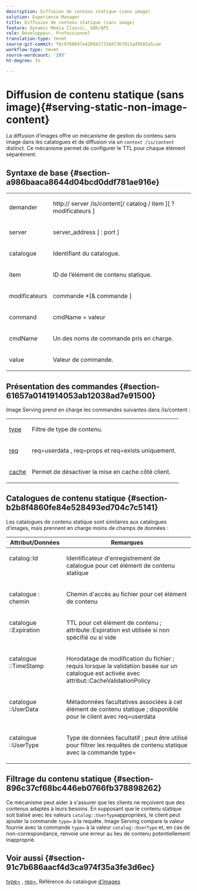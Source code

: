 ```yaml
---
description: Diffusion de contenu statique (sans image)
solution: Experience Manager
title: Diffusion de contenu statique (sans image)
feature: Dynamic Media Classic, SDK/API
role: Développeur, Professionnel
translation-type: tm+mt
source-git-commit: f6c97606d7a4209427316d7367013ad9585a5cae
workflow-type: tm+mt
source-wordcount: '293'
ht-degree: 1%

---
```



# Diffusion de contenu statique (sans image){#serving-static-non-image-content}

La diffusion d’images offre un mécanisme de gestion du contenu sans image dans les catalogues et de diffusion via un `context /is/content` distinct. Ce mécanisme permet de configurer le TTL pour chaque élément séparément.

## Syntaxe de base {#section-a986baaca8644d04bcd0ddf781ae916e}

<table id="simpletable_4A6249F0C40747339524323EB0831CE4"> 
 <tr class="strow"> 
  <td class="stentry"> <p> <span class="codeph"> <span class="varname"> demander  </span> </span> </p> </td> 
  <td class="stentry"> <p> <span class="codeph"> http://  <span class="varname"> server  </span>/is/content[/  <span class="varname"> catalog  </span>/  <span class="varname"> item  </span>][ ? <span class="varname"> modificateurs  </span>]  </span> </p> </td> 
 </tr> 
 <tr class="strow"> 
  <td class="stentry"> <p> <span class="codeph"> <span class="varname"> server </span> </span> </p> </td> 
  <td class="stentry"> <p> <span class="codeph"> <span class="varname"> server_address  </span>[ :  <span class="varname"> port  </span>]  </span> </p> </td> 
 </tr> 
 <tr class="strow"> 
  <td class="stentry"> <p> <span class="codeph"> <span class="varname"> catalogue  </span> </span> </p> </td> 
  <td class="stentry"> <p>Identifiant du catalogue. </p> </td> 
 </tr> 
 <tr class="strow"> 
  <td class="stentry"> <p> <span class="codeph"> <span class="varname"> item  </span> </span> </p> </td> 
  <td class="stentry"> <p>ID de l’élément de contenu statique. </p> </td> 
 </tr> 
 <tr class="strow"> 
  <td class="stentry"> <p> <span class="codeph"> <span class="varname"> modificateurs  </span> </span> </p> </td> 
  <td class="stentry"> <p> <span class="codeph"> <span class="varname"> commande  </span>*[&amp;  <span class="varname"> commande  </span>]  </span> </p> </td> 
 </tr> 
 <tr class="strow"> 
  <td class="stentry"> <p> <span class="codeph"> <span class="varname"> command  </span> </span> </p> </td> 
  <td class="stentry"> <p> <span class="codeph"> <span class="varname"> cmdName  </span>=  <span class="varname"> valeur  </span> </span> </p> </td> 
 </tr> 
 <tr class="strow"> 
  <td class="stentry"> <p> <span class="codeph"> <span class="varname"> cmdName  </span> </span> </p> </td> 
  <td class="stentry"> <p>Un des noms de commande pris en charge. </p> </td> 
 </tr> 
 <tr class="strow"> 
  <td class="stentry"> <p> <span class="codeph"> <span class="varname"> value  </span> </span> </p> </td> 
  <td class="stentry"> <p>Valeur de commande. </p> </td> 
 </tr> 
</table>

## Présentation des commandes {#section-61657a0141914053ab12038ad7e91500}

Image Serving prend en charge les commandes suivantes dans /is/content :

<table id="simpletable_1D96BA1AB5394B3C9B91D46617AFC0FA"> 
 <tr class="strow"> 
  <td class="stentry"> <a href="../../../../../is-api/http-ref/image-serving-api-ref/c-http-protocol-reference/c-command-reference/r-type.md#reference-89094fd1c50c444eb082cd266769cccb" type="reference" format="dita" scope="local"> type </a> </td> 
  <td class="stentry"> <p>Filtre de type de contenu. </p> </td> 
 </tr> 
 <tr class="strow"> 
  <td class="stentry"> <a href="../../../../../is-api/http-ref/image-serving-api-ref/c-http-protocol-reference/c-command-reference/r-req/r-req.md#reference-907cdb4a97034db7ad94695f25552e76" type="reference" format="dita" scope="local"> req  </a> </td> 
  <td class="stentry"> <p> <span class="codeph"> req=userdata  </span>,  <span class="codeph"> req=props  </span>et  <span class="codeph"> req=exists  </span> uniquement. </p> </td> 
 </tr> 
 <tr class="strow"> 
  <td class="stentry"> <a href="../../../../../is-api/http-ref/image-serving-api-ref/c-http-protocol-reference/c-command-reference/r-is-http-cache.md#reference-168189bee4ce4d1189d427891f22be2e" type="reference" format="dita" scope="local"> cache  </a> </td> 
  <td class="stentry"> <p>Permet de désactiver la mise en cache côté client. </p> </td> 
 </tr> 
</table>

## Catalogues de contenu statique {#section-b2b8f4860fe84e528493ed704c7c5141}

Les catalogues de contenu statique sont similaires aux catalogues d’images, mais prennent en charge moins de champs de données :

<table id="table_3B111EC3AA1044FB9B659FD54BADDC39"> 
 <thead> 
  <tr> 
   <th class="entry"> <b> Attribut/Données</b> </th> 
   <th class="entry"> <b> Remarques</b> </th> 
  </tr> 
 </thead>
 <tbody> 
  <tr valign="top"> 
   <td> <p> <span class="codeph"> catalog::Id  </span> </p> </td> 
   <td> <p> Identificateur d'enregistrement de catalogue pour cet élément de contenu statique </p> </td> 
  </tr> 
  <tr valign="top"> 
   <td> <p> <span class="codeph"> catalogue : chemin  </span> </p> </td> 
   <td> <p> Chemin d'accès au fichier pour cet élément de contenu </p> </td> 
  </tr> 
  <tr valign="top"> 
   <td> <p> <span class="codeph"> catalogue ::Expiration  </span> </p> </td> 
   <td> <p> TTL pour cet élément de contenu ; attribute::Expiration est utilisée si non spécifié ou si vide </p> </td> 
  </tr> 
  <tr valign="top"> 
   <td> <p> <span class="codeph"> catalogue ::TimeStamp  </span> </p> </td> 
   <td> <p> Horodatage de modification du fichier ; requis lorsque la validation basée sur un catalogue est activée avec attribut::CacheValidationPolicy </p> </td> 
  </tr> 
  <tr valign="top"> 
   <td> <p> <span class="codeph"> catalogue ::UserData  </span> </p> </td> 
   <td> <p> Métadonnées facultatives associées à cet élément de contenu statique ; disponible pour le client avec req=userdata </p> </td> 
  </tr> 
  <tr valign="top"> 
   <td> <p> <span class="codeph"> catalogue ::UserType  </span> </p> </td> 
   <td> <p> Type de données facultatif ; peut être utilisé pour filtrer les requêtes de contenu statique avec la commande type= </p> </td> 
  </tr> 
 </tbody> 
</table>

## Filtrage du contenu statique {#section-896c37cf68bc446eb0766fb378898262}

Ce mécanisme peut aider à s&#39;assurer que les clients ne reçoivent que des contenus adaptés à leurs besoins. En supposant que le contenu statique soit balisé avec les valeurs `catalog::UserType`appropriées, le client peut ajouter la commande `type=` à la requête. Image Serving compare la valeur fournie avec la commande `type=` à la valeur `catalog::UserType` et, en cas de non-correspondance, renvoie une erreur au lieu de contenu potentiellement inapproprié.

## Voir aussi {#section-91c7b686aacf4d3ca974f35a3fe3d6ec}

[type=](../../../../../is-api/http-ref/image-serving-api-ref/c-http-protocol-reference/c-command-reference/r-type.md#reference-89094fd1c50c444eb082cd266769cccb) ,  [req=](../../../../../is-api/http-ref/image-serving-api-ref/c-http-protocol-reference/c-command-reference/r-req/r-req.md#reference-907cdb4a97034db7ad94695f25552e76), Référence du catalogue  [d’images](../../../../../is-api/image-catalog/image-serving-api-ref/c-image-catalog-reference/c-overview/c-overview.md#concept-9ce2b6a133de45f783e95cabc5810ac3)
